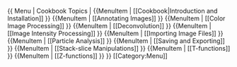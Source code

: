 {{ Menu | Cookbook Topics
|
{{MenuItem | [[Cookbook|Introduction and Installation]] }}
{{MenuItem | [[Annotating Images]] }}
{{MenuItem | [[Color Image Processing]] }}
{{MenuItem | [[Deconvolution]] }}
{{MenuItem | [[Image Intensity Processing]] }}
{{MenuItem | [[Importing Image Files]] }}
{{MenuItem | [[Particle Analysis]] }}
{{MenuItem | [[Saving and Exporting]] }}
{{MenuItem | [[Stack-slice Manipulations]] }}
{{MenuItem | [[T-functions]] }}
{{MenuItem | [[Z-functions]] }}
}}
<noinclude>
[[Category:Menu]]
</noinclude>
